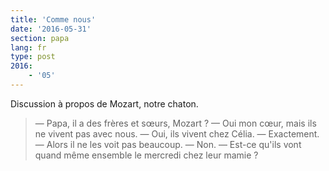 ```yaml
---
title: 'Comme nous'
date: '2016-05-31'
section: papa
lang: fr
type: post
2016:
    - '05'
---
```


Discussion à propos de Mozart, notre chaton.

<!-- more -->

> — Papa, il a des frères et sœurs, Mozart ?
> — Oui mon cœur, mais ils ne vivent pas avec nous.
> — Oui, ils vivent chez Célia.
> — Exactement.
> — Alors il ne les voit pas beaucoup.
> — Non.
> — Est-ce qu'ils vont quand même ensemble le mercredi chez leur mamie ?
